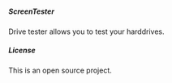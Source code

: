##### ScreenTester
Drive tester allows you to test your harddrives.

##### License
This is an open source project.
